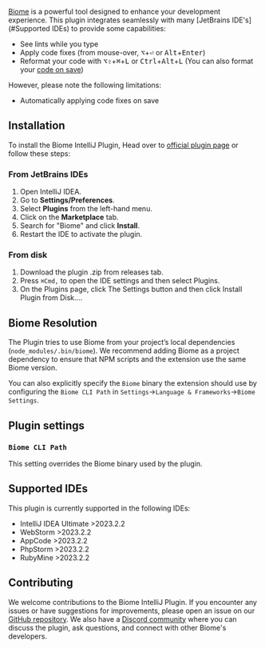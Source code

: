 
[Biome](https://biomejs.dev/) is a powerful tool designed to enhance your development experience. This plugin integrates seamlessly with many [JetBrains IDE's](#Supported IDEs) to provide some capabilities:

-  See lints while you type
-  Apply code fixes (from mouse-over, <kbd title="Option">⌥</kbd>+<kbd  title="Enter">⏎</kbd> or <kbd title="Alt">Alt</kbd>+<kbd title="Enter">Enter</kbd>)
-  Reformat your code with <kbd>⌥⇧</kbd>+<kbd title="Cmd">⌘</kbd>+<kbd  title="L">L</kbd> or <kbd title="Ctrl">Ctrl</kbd>+<kbd title="Alt">Alt</kbd>+<kbd  title="L">L</kbd> (You can also format your [code on save](https://www.jetbrains.com/help/webstorm/reformat-and-rearrange-code.html#reformat-on-save))

However, please note the following limitations:

- Automatically applying code fixes on save

## Installation

To install the Biome IntelliJ Plugin, Head over to [official plugin page](https://plugins.jetbrains.com/plugin/22761-biome) or follow these steps:

### From JetBrains IDEs

1. Open IntelliJ IDEA.
2. Go to **Settings/Preferences**.
3. Select **Plugins** from the left-hand menu.
4. Click on the **Marketplace** tab.
5. Search for "Biome" and click **Install**.
6. Restart the IDE to activate the plugin.

### From disk

1. Download the plugin .zip from releases tab.
2. Press `⌘Сmd,` to open the IDE settings and then select Plugins.
3. On the Plugins page, click The Settings button and then click Install Plugin from Disk….

## Biome Resolution

The Plugin tries to use Biome from your project’s local dependencies (`node_modules/.bin/biome`). We recommend adding Biome as a project dependency to ensure that NPM scripts and the extension use the same Biome version.

You can also explicitly specify the `Biome` binary the extension should use by configuring the `Biome CLI Path` in `Settings`->`Language & Frameworks`->`Biome Settings`.

## Plugin settings

### `Biome CLI Path`

This setting overrides the Biome binary used by the plugin.

## Supported IDEs

This plugin is currently supported in the following IDEs:

- IntelliJ IDEA Ultimate >2023.2.2
- WebStorm >2023.2.2
- AppCode >2023.2.2
- PhpStorm >2023.2.2
- RubyMine >2023.2.2

## Contributing

We welcome contributions to the Biome IntelliJ Plugin. If you encounter any issues or have suggestions for improvements, please open an issue on our [GitHub repository](https://github.com/biomejs/biome/issues/new/choose). We also have a [Discord community](https://discord.gg/BypW39g6Yc) where you can discuss the plugin, ask questions, and connect with other Biome's developers.
